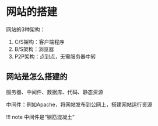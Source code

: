 # 网站的搭建

网站的3种架构： 
1. C/S架构：客户端程序
2. B/S架构：浏览器
3. P2P架构：点到点，无需服务器中转

## 网站是怎么搭建的

服务器、中间件、数据库、代码、静态资源

中间件：例如Apache，将网站发布到公网上，搭建网站运行资源

!!! note
    中间件是“钢筋混凝土”